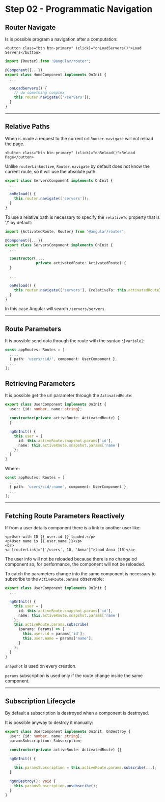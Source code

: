 # Step 02 - Programmatic Navigation

## Router Navigate

Is is possible program a navigation after a computation:

```angular2html
<button class="btn btn-primary" (click)="onLoadServers()">Load Servers</button>
```

```typescript
import {Router} from '@angular/router';

@Component({...})
export class HomeComponent implements OnInit {
  ...

  onLoadServers() {
    // do something complex
    this.router.navigate(['/servers']);
  }
}
```

---

## Relative Paths

When is made a request to the current orl `Router.navigate` will not reload the page.

```angular2html
<button class="btn btn-primary" (click)="onReload()">Reload Page</button>
```

Unlike `routerLinkActive`, `Router.navigate` by default does not know the current route, so it will use the absolute path:

```typescript
export class ServersComponent implements OnInit {
  ...

  onReload() {
    this.router.navigate(['servers']);
  }
}
```

To use a relative path is necessary to specify the `relativeTo` property that is '/' by default:

```typescript
import {ActivatedRoute, Router} from '@angular/router';

@Component({...})
export class ServersComponent implements OnInit {
  ...

  constructor(...,
              private activatedRoute: ActivatedRoute) {
  }

  ...

  onReload() {
    this.router.navigate(['servers'], {relativeTo: this.activatedRoute});
  }
}
```

In this case Angular will search `/servers/servers`.

---

## Route Parameters

It is possible send data through the route with the syntax `:[variale]`:

```typescript
const appRoutes: Routes = [
  ...,
  { path: 'users/:id/', component: UserComponent },
  ...
];
```

## Retrieving Parameters

It is possible get the url parameter through the `ActivatedRoute`:

```typescript
export class UserComponent implements OnInit {
  user: {id: number, name: string};

  constructor(private activeRoute: ActivatedRoute) {
  }

  ngOnInit() {
    this.user = {
      id: this.activeRoute.snapshot.params['id'],
      name: this.activeRoute.snapshot.params['name']
    };
  }
}
```

Where:

```typescript
const appRoutes: Routes = [
  ...,
  { path: 'users/:id/:name', component: UserComponent },
  ...
];
```
---

## Fetching Route Parameters Reactively

If from a user details component there is a link to another user like:

```angular2html
<p>User with ID {{ user.id }} loaded.</p>
<p>User name is {{ user.name }}</p>
<br>
<a [routerLink]="['/users', 10, 'Anna']">load Anna (10)</a>
```

The user info will not be reloaded because there is no change od component so, for performance, the component will not be reloaded.

To catch the parameters change into the same component is necessary to subscribe to the `ActiveRoute.params` observable:

```typescript
export class UserComponent implements OnInit {
  ...

  ngOnInit() {
    this.user = {
      id: this.activeRoute.snapshot.params['id'],
      name: this.activeRoute.snapshot.params['name']
    };
    this.activeRoute.params.subscribe(
      (params: Params) => {
        this.user.id = params['id'];
        this.user.name = params['name'];
      }
    );
  }
}
```

`snapshot` is used on every creation.

`params` subscription is used only if the route change inside the same component.

---

## Subscription Lifecycle

By default a subscription is destroyed when a component is destroyed.

It is possible anyway to destroy it manually:

```typescript
export class UserComponent implements OnInit, OnDestroy {
  user: {id: number, name: string};
  paramsSubscription: Subscription;

  constructor(private activeRoute: ActivatedRoute) {}

  ngOnInit() {
    ...
    this.paramsSubscription = this.activeRoute.params.subscribe(...);
  }

  ngOnDestroy(): void {
    this.paramsSubscription.unsubscribe();
  }
}
```
